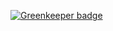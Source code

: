 
[![Greenkeeper badge](https://badges.greenkeeper.io/amilajack/popcorn-time-api-server.svg)](https://greenkeeper.io/)
